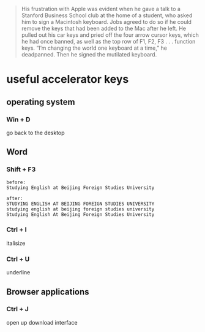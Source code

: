>His frustration with Apple was evident when he gave a talk to a Stanford Business School club at the home of a student, who asked him to sign a Macintosh keyboard. Jobs agreed to do so if he could remove the keys that had been added to the Mac after he left. He pulled out his car keys and pried off the four arrow cursor keys, which he had once banned, as well as the top row of F1, F2, F3 . . . function keys. “I’m changing the world one keyboard at a time,” he deadpanned. Then he signed the mutilated keyboard.

# useful accelerator keys
## operating system
### Win + D
go back to the desktop

## Word
### Shift + F3
```
before:  
Studying English at Beijing Foreign Studies University

after:  
STUDYING ENGLISH AT BEIJING FOREIGN STUDIES UNIVERSITY
studying english at beijing foreign studies university
Studying English At Beijing Foreign Studies University
```

### Ctrl + I
italisize

### Ctrl + U
underline

## Browser applications
### Ctrl + J
open up download interface
